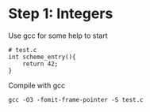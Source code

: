 # Step 1: Integers


Use gcc for some help to start

```
# test.c
int scheme_entry(){
    return 42;
}
```

Compile with gcc

```
gcc -O3 -fomit-frame-pointer -S test.c
```